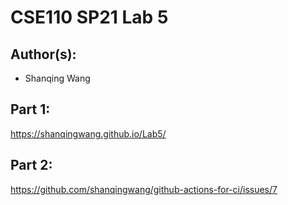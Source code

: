 # CSE110 SP21 Lab 5

## Author(s):
- Shanqing Wang

## Part 1:

https://shanqingwang.github.io/Lab5/

## Part 2:

https://github.com/shanqingwang/github-actions-for-ci/issues/7
